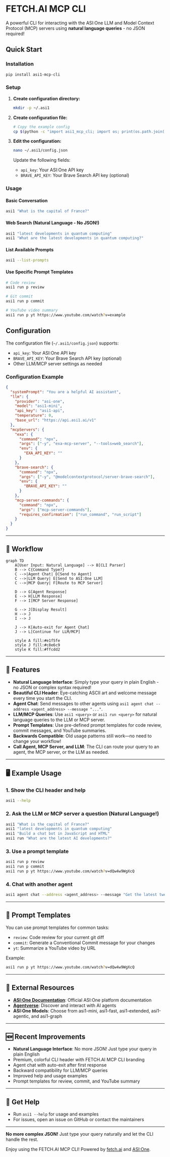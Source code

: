 # FETCH.AI MCP CLI

A powerful CLI for interacting with the ASI:One LLM and Model Context Protocol (MCP) servers using **natural language queries** - no JSON required!

## Quick Start

### Installation

```bash
pip install asi1-mcp-cli
```

### Setup

1. **Create configuration directory:**
   ```bash
   mkdir -p ~/.asi1
   ```

2. **Create configuration file:**
   ```bash
   # Copy the example config
   cp $(python -c "import asi1_mcp_cli; import os; print(os.path.join(os.path.dirname(asi1_mcp_cli.__file__), '..', 'asi1-mcp-server-config-example.json'))") ~/.asi1/config.json
   ```

3. **Edit the configuration:**
   ```bash
   nano ~/.asi1/config.json
   ```

   Update the following fields:
   - `api_key`: Your ASI:One API key
   - `BRAVE_API_KEY`: Your Brave Search API key (optional)

### Usage

#### Basic Conversation
```bash
asi1 "What is the capital of France?"
```

#### Web Search (Natural Language - No JSON!)
```bash
asi1 "latest developments in quantum computing"
asi1 "What are the latest developments in quantum computing?"
```

#### List Available Prompts
```bash
asi1 --list-prompts
```

#### Use Specific Prompt Templates
```bash
# Code review
asi1 run p review

# Git commit
asi1 run p commit

# YouTube video summary
asi1 run p yt https://www.youtube.com/watch?v=example
```

## Configuration

The configuration file (`~/.asi1/config.json`) supports:
- `api_key`: Your ASI:One API key
- `BRAVE_API_KEY`: Your Brave Search API key (optional)
- Other LLM/MCP server settings as needed

### Configuration Example

```json
{
  "systemPrompt": "You are a helpful AI assistant",
  "llm": {
    "provider": "asi-one",
    "model": "asi1-mini",
    "api_key": "asi1-api",
    "temperature": 0,
    "base_url": "https://api.asi1.ai/v1"
  },
  "mcpServers": {
    "exa": {
      "command": "npx",
      "args": ["-y", "exa-mcp-server", "--tools=web_search"],
      "env": {
        "EXA_API_KEY": ""
      }
    },
    "brave-search": {
      "command": "npx",
      "args": ["-y", "@modelcontextprotocol/server-brave-search"],
      "env": {
        "BRAVE_API_KEY": ""
      }
    },
    "mcp-server-commands": {
      "command": "npx",
      "args": ["mcp-server-commands"],
      "requires_confirmation": ["run_command", "run_script"]
    }
  }
}
```

---

## 🔄 Workflow

```mermaid
graph TD
    A[User Input: Natural Language] --> B[CLI Parser]
    B --> C{Command Type?}
    C -->|Agent Chat| D[Send to Agent]
    C -->|LLM Query| E[Send to ASI:One LLM]
    C -->|MCP Query| F[Route to MCP Server]
    
    D --> G[Agent Response]
    E --> H[LLM Response]
    F --> I[MCP Server Response]
    
    G --> J[Display Result]
    H --> J
    I --> J
    
    J --> K[Auto-exit for Agent Chat]
    J --> L[Continue for LLM/MCP]
    
    style A fill:#e1f5fe
    style J fill:#c8e6c9
    style K fill:#ffcdd2
```

---

## 🚀 Features

- **Natural Language Interface**: Simply type your query in plain English - no JSON or complex syntax required!
- **Beautiful CLI Header**: Eye-catching ASCII art and welcome message every time you start the CLI.
- **Agent Chat**: Send messages to other agents using `asi1 agent chat --address <agent_address> --message "..."`.
- **LLM/MCP Queries**: Use `asi1 <query>` or `asi1 run <query>` for natural language queries to the LLM or MCP server.
- **Prompt Templates**: Use pre-defined prompt templates for code review, commit messages, and YouTube summaries.
- **Backwards Compatible**: Old usage patterns still work—no need to change your workflow!
- **Call Agent, MCP Server, and LLM**: The CLI can route your query to an agent, the MCP server, or the LLM as needed.

---

## 🖥️ Example Usage

### 1. Show the CLI header and help
```sh
asi1 --help
```

### 2. Ask the LLM or MCP server a question (Natural Language!)
```sh
asi1 "What is the capital of France?"
asi1 "latest developments in quantum computing"
asi1 "Build a chat bot in JavaScript and HTML"
asi1 run "What are the latest AI developments?"
```

### 3. Use a prompt template
```sh
asi1 run p review
asi1 run p commit
asi1 run p yt https://www.youtube.com/watch?v=dQw4w9WgXcQ
```

### 4. Chat with another agent
```sh
asi1 agent chat --address <agent_address> --message "Get the latest tweet from Elon Musk"
```

---

## 🧠 Prompt Templates

You can use prompt templates for common tasks:
- `review`: Code review for your current git diff
- `commit`: Generate a Conventional Commit message for your changes
- `yt`: Summarize a YouTube video by URL

Example:
```sh
asi1 run p yt https://www.youtube.com/watch?v=dQw4w9WgXcQ
```

---

## 🔗 External Resources

- **[ASI:One Documentation](https://docs.asi1.ai/documentation/getting-started/overview)**: Official ASI:One platform documentation
- **[Agentverse](https://agentverse.ai/)**: Discover and interact with AI agents
- **ASI:One Models**: Choose from asi1-mini, asi1-fast, asi1-extended, asi1-agentic, and asi1-graph

---

## 🆕 Recent Improvements
- **Natural Language Interface**: No more JSON! Just type your query in plain English
- Premium, colorful CLI header with FETCH.AI MCP CLI branding
- Agent chat with auto-exit after first response
- Backward compatibility for LLM/MCP queries
- Improved help and usage examples
- Prompt templates for review, commit, and YouTube summary

---

## 🤝 Get Help
- Run `asi1 --help` for usage and examples
- For issues, open an issue on GitHub or contact the maintainers

---

**No more complex JSON!** Just type your query naturally and let the CLI handle the rest.

Enjoy using the FETCH.AI MCP CLI! Powered by [fetch.ai](https://fetch.ai/) and [ASI:One](https://docs.asi1.ai/).
